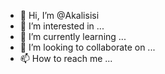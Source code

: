 - 👋 Hi, I’m @Akalisisi
- 👀 I’m interested in ...
- 🌱 I’m currently learning ...
- 💞️ I’m looking to collaborate on ...
- 📫 How to reach me ...

<!---
Akalisisi/Akalisisi is a ✨ special ✨ repository because its `README.md` (this file) appears on your GitHub profile.
You can click the Preview link to take a look at your changes.
--->
